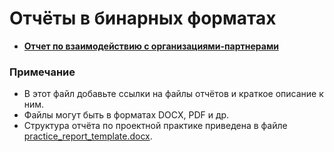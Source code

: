 # Отчёты в бинарных форматах

- **[Отчет по взаимодействию с организациями-партнерами](/report_with_partner_DenisenkoKvakin.md)**

### Примечание

- В этот файл добавьте ссылки на файлы отчётов и краткое описание к ним.
- Файлы могут быть в форматах DOCX, PDF и др.
- Структура отчёта по проектной практике приведена в файле [practice_report_template.docx](practice_report_template.docx).
